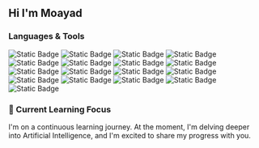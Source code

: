 ## Hi I'm Moayad 


### Languages & Tools

![Static Badge](https://img.shields.io/badge/-black?style=flat&logo=javascript)
![Static Badge](https://img.shields.io/badge/-black?style=flat&logo=python)
![Static Badge](https://img.shields.io/badge/-black?style=flat&logo=C)
![Static Badge](https://img.shields.io/badge/-black?style=flat&logo=C%2B%2B)
![Static Badge](https://img.shields.io/badge/-black?style=flat&logo=C-Sharp)
![Static Badge](https://img.shields.io/badge/-black?style=flat&logo=R)
![Static Badge](https://img.shields.io/badge/-black?style=flat&logo=Rstudio)
![Static Badge](https://img.shields.io/badge/-black?style=flat&logo=Latex)
![Static Badge](https://img.shields.io/badge/-black?style=flat&logo=Git)
![Static Badge](https://img.shields.io/badge/-black?style=flat&logo=neovim)
![Static Badge](https://img.shields.io/badge/-black?style=flat&logo=linux)
![Static Badge](https://img.shields.io/badge/-black?style=flat&logo=gnu)
![Static Badge](https://img.shields.io/badge/-black?style=flat&logo=pandas)
![Static Badge](https://img.shields.io/badge/-black?style=flat&logo=numpy)
![Static Badge](https://img.shields.io/badge/-black?style=flat&logo=React)
![Static Badge](https://img.shields.io/badge/-black?style=flat&logo=html5)
![Static Badge](https://img.shields.io/badge/-black?style=flat&logo=css3)

### 🌱 Current Learning Focus

I'm on a continuous learning journey. At the moment, I'm delving deeper into Artificial Intelligence, and I'm excited to share my progress with you.

<!-- ### 📫 Let's Connect -->

<!-- - 📧 You can reach me via email at [emailhere]. -->
<!-- - 💼 Connect with me on [LinkedIn](https://www.linkedin.com/in/moayad-alfawwar) to see more about my professional journey. -->

